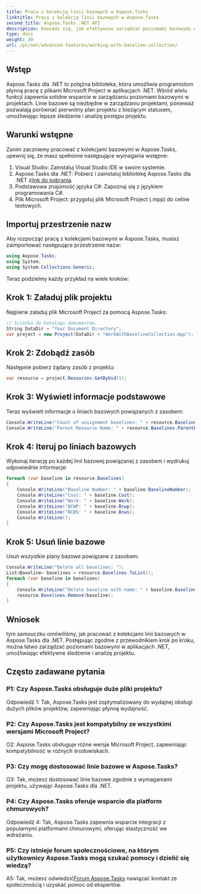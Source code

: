 ```yaml
---
title: Praca z kolekcją linii bazowych w Aspose.Tasks
linktitle: Praca z kolekcją linii bazowych w Aspose.Tasks
second_title: Aspose.Tasks .NET API
description: Dowiedz się, jak efektywnie zarządzać poziomami bazowymi w Aspose.Tasks dla .NET. Skorzystaj z naszego obszernego samouczka, aby uzyskać wskazówki krok po kroku.
type: docs
weight: 20
url: /pl/net/advanced-features/working-with-baseline-collection/
---
```

## Wstęp

Aspose.Tasks dla .NET to potężna biblioteka, która umożliwia programistom płynną pracę z plikami Microsoft Project w aplikacjach .NET. Wśród wielu funkcji zapewnia solidne wsparcie w zarządzaniu poziomami bazowymi w projektach. Linie bazowe są niezbędne w zarządzaniu projektami, ponieważ pozwalają porównać pierwotny plan projektu z bieżącym statusem, umożliwiając lepsze śledzenie i analizę postępu projektu.

## Warunki wstępne

Zanim zaczniemy pracować z kolekcjami bazowymi w Aspose.Tasks, upewnij się, że masz spełnione następujące wymagania wstępne:

1. Visual Studio: Zainstaluj Visual Studio IDE w swoim systemie.
2.  Aspose.Tasks dla .NET: Pobierz i zainstaluj bibliotekę Aspose.Tasks dla .NET z[link do pobrania](https://releases.aspose.com/tasks/net/).
3. Podstawowa znajomość języka C#: Zapoznaj się z językiem programowania C#.
4. Plik Microsoft Project: przygotuj plik Microsoft Project (.mpp) do celów testowych.

## Importuj przestrzenie nazw

Aby rozpocząć pracę z kolekcjami bazowymi w Aspose.Tasks, musisz zaimportować następujące przestrzenie nazw:

```csharp
using Aspose.Tasks;
using System;
using System.Collections.Generic;


```

Teraz podzielmy każdy przykład na wiele kroków:

## Krok 1: Załaduj plik projektu

Najpierw załaduj plik Microsoft Project za pomocą Aspose.Tasks:

```csharp
// Ścieżka do katalogu dokumentów.
String DataDir = "Your Document Directory";
var project = new Project(DataDir + "WorkWithBaselineCollection.mpp");
```

## Krok 2: Zdobądź zasób

Następnie pobierz żądany zasób z projektu:

```csharp
var resource = project.Resources.GetByUid(1);
```

## Krok 3: Wyświetl informacje podstawowe

Teraz wyświetl informacje o liniach bazowych powiązanych z zasobem:

```csharp
Console.WriteLine("Count of assignment baselines: " + resource.Baselines.Count);
Console.WriteLine("Parent Resource Name: " + resource.Baselines.ParentResource.Get(Rsc.Name));
```

## Krok 4: Iteruj po liniach bazowych

Wykonaj iterację po każdej linii bazowej powiązanej z zasobem i wydrukuj odpowiednie informacje:

```csharp
foreach (var baseline in resource.Baselines)
{
    Console.WriteLine("Baseline Number: " + baseline.BaselineNumber);
    Console.WriteLine("Cost: " + baseline.Cost);
    Console.WriteLine("Work: " + baseline.Work);
    Console.WriteLine("BCWP: " + baseline.Bcwp);
    Console.WriteLine("BCWS: " + baseline.Bcws);
    Console.WriteLine();
}
```

## Krok 5: Usuń linie bazowe

Usuń wszystkie plany bazowe powiązane z zasobem:

```csharp
Console.WriteLine("Delete all baselines: ");
List<Baseline> baselines = resource.Baselines.ToList();
foreach (var baseline in baselines)
{
    Console.WriteLine("Delete baseline with name: " + baseline.BaselineNumber);
    resource.Baselines.Remove(baseline);
}
```

## Wniosek

tym samouczku omówiliśmy, jak pracować z kolekcjami linii bazowych w Aspose.Tasks dla .NET. Postępując zgodnie z przewodnikiem krok po kroku, można łatwo zarządzać poziomami bazowymi w aplikacjach .NET, umożliwiając efektywne śledzenie i analizę projektu.

## Często zadawane pytania

### P1: Czy Aspose.Tasks obsługuje duże pliki projektu?

Odpowiedź 1: Tak, Aspose.Tasks jest zoptymalizowany do wydajnej obsługi dużych plików projektów, zapewniając płynną wydajność.

### P2: Czy Aspose.Tasks jest kompatybilny ze wszystkimi wersjami Microsoft Project?

O2: Aspose.Tasks obsługuje różne wersje Microsoft Project, zapewniając kompatybilność w różnych środowiskach.

### P3: Czy mogę dostosować linie bazowe w Aspose.Tasks?

O3: Tak, możesz dostosować linie bazowe zgodnie z wymaganiami projektu, używając Aspose.Tasks dla .NET.

### P4: Czy Aspose.Tasks oferuje wsparcie dla platform chmurowych?

Odpowiedź 4: Tak, Aspose.Tasks zapewnia wsparcie integracji z popularnymi platformami chmurowymi, oferując elastyczność we wdrażaniu.

### P5: Czy istnieje forum społecznościowe, na którym użytkownicy Aspose.Tasks mogą szukać pomocy i dzielić się wiedzą?

 A5: Tak, możesz odwiedzić[Forum Aspose.Tasks](https://forum.aspose.com/c/tasks/15) nawiązać kontakt ze społecznością i uzyskać pomoc od ekspertów.